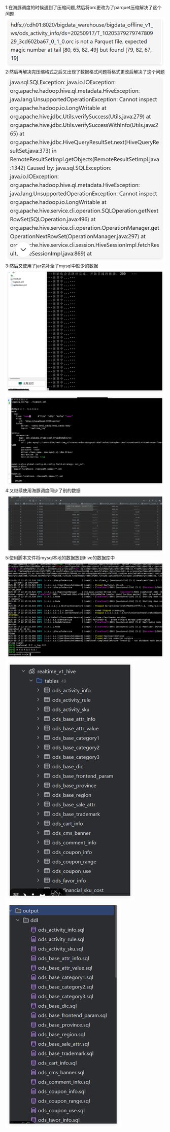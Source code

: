 1:在海豚调度的时候遇到了压缩问题,然后将orc更改为了parquet压缩解决了这个问题
![img.png](img/img.png)
2:然后再解决完压缩格式之后又出现了数据格式问题将格式更改后解决了这个问题
![img_1.png](img/img_1.png)
3:然后又使用了jar包补全了mysql中缺少的数据
![img_2.png](img/img_2.png)
![img.png](img.png)
4:又继续使用海豚调度同步了别的数据
![img_1.png](img_1.png)
5:使用脚本文件将mysql本地的数据放到hive的数据库中
![img_2.png](img_2.png)
![img_3.png](img_3.png)
![img_4.png](img_4.png)